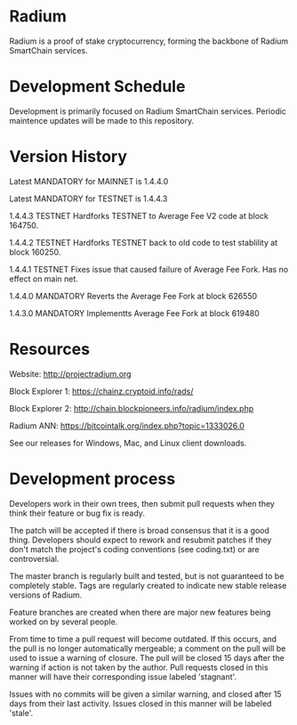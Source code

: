 # Radium
Radium is a proof of stake cryptocurrency, forming the backbone of Radium SmartChain services.

Development Schedule
===========================
Development is primarily focused on Radium SmartChain services. Periodic maintence updates will be made to this repository.

Version History
===========================
Latest MANDATORY for MAINNET is 1.4.4.0

Latest MANDATORY for TESTNET is 1.4.4.3

1.4.4.3 TESTNET   Hardforks TESTNET to Average Fee V2 code at block 164750.

1.4.4.2 TESTNET   Hardforks TESTNET back to old code to test stablility at block 160250. 

1.4.4.1 TESTNET   Fixes issue that caused failure of Average Fee Fork. Has no effect on main net. 

1.4.4.0 MANDATORY Reverts the Average Fee Fork at block 626550

1.4.3.0 MANDATORY Implementts Average Fee Fork at block 619480


Resources
===========================
Website: http://projectradium.org

Block Explorer 1: https://chainz.cryptoid.info/rads/

Block Explorer 2: http://chain.blockpioneers.info/radium/index.php

Radium ANN: https://bitcointalk.org/index.php?topic=1333026.0

See our releases for Windows, Mac, and Linux client downloads.

Development process
===========================

Developers work in their own trees, then submit pull requests when
they think their feature or bug fix is ready.

The patch will be accepted if there is broad consensus that it is a
good thing.  Developers should expect to rework and resubmit patches
if they don't match the project's coding conventions (see coding.txt)
or are controversial.

The master branch is regularly built and tested, but is not guaranteed
to be completely stable. Tags are regularly created to indicate new
stable release versions of Radium.

Feature branches are created when there are major new features being
worked on by several people.

From time to time a pull request will become outdated. If this occurs, and
the pull is no longer automatically mergeable; a comment on the pull will
be used to issue a warning of closure. The pull will be closed 15 days
after the warning if action is not taken by the author. Pull requests closed
in this manner will have their corresponding issue labeled 'stagnant'.

Issues with no commits will be given a similar warning, and closed after
15 days from their last activity. Issues closed in this manner will be 
labeled 'stale'.
